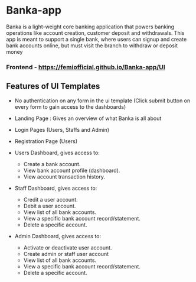 # Banka-app
Banka is a light-weight core banking application that powers banking operations like account creation, customer deposit and withdrawals. This app is meant to support a single bank, where users can signup and create bank accounts online, but must visit the branch to withdraw or deposit money

### Frontend - https://femiofficial.github.io/Banka-app/UI

## Features of UI Templates

- No authentication on any form in the ui template (Click submit button on every form to gain access to the dashboards)

- Landing Page : Gives an overview of what Banka is all about

- Login Pages (Users, Staffs and Admin)

- Registration Page (Users)

- Users Dashboard, gives access to:
  - Create a bank account.
  - View bank account profile (dashboard).
  - View account transaction history.
  
 - Staff Dashboard, gives access to:
    - Credit a user account.
    - Debit a user account.
    - View list of all bank accounts.
    - View a specific bank account record/statement.
    - Delete a specific account.
  
  - Admin Dashboard, gives access to:
    - Activate or deactivate user account.
    - Create admin or staff user account
    - View list of all bank accounts.
    - View a specific bank account record/statement.
    - Delete a specific account.
  

  

